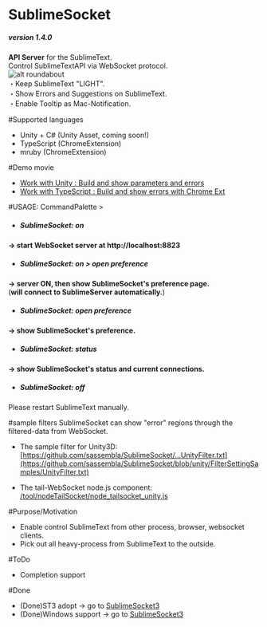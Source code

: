 # SublimeSocket
##### version 1.4.0

**API Server** for the SublimeText.   
Control SublimeTextAPI via WebSocket protocol.  
![alt roundabout](https://dl.dropbox.com/u/36583594/2013%3A04%3A05%201-17-34/%E3%82%B9%E3%82%AF%E3%83%AA%E3%83%BC%E3%83%B3%E3%82%B7%E3%83%A7%E3%83%83%E3%83%88%202013-04-05%2013.27.48.png)  
・Keep SublimeText "LIGHT".  
・Show Errors and Suggestions on SublimeText.  
・Enable Tooltip as Mac-Notification.  



#Supported languages
* Unity + C# (Unity Asset, coming soon!)
* TypeScript (ChromeExtension)
* mruby (ChromeExtension) 

#Demo movie
* [Work with Unity	:	Build and show parameters and errors](https://vimeo.com/62957311)  
* [Work with TypeScript	:	Build and show errors with Chrome Ext](https://vimeo.com/63188211)  



#USAGE: CommandPalette >  
* ##### SublimeSocket: on
**-> start WebSocket server at http://localhost:8823**

* ##### SublimeSocket: on > open preference
**-> server ON, then show SublimeSocket's preference page.**  
(**will connect to SublimeServer automatically.**)

* ##### SublimeSocket: open preference
**-> show SublimeSocket's preference.**  

* ##### SublimeSocket: status
**-> show SublimeSocket's status and current connections.**  

* ##### SublimeSocket: off
Please restart SublimeText manually.
  

#sample filters
SublimeSocket can show "error" regions through the filtered-data from WebSocket.

* The sample filter for Unity3D:  
[https://github.com/sassembla/SublimeSocket/...UnityFilter.txt](https://github.com/sassembla/SublimeSocket/blob/unity/FilterSettingSamples/UnityFilter.txt)  

* The tail-WebSocket node.js component:  
[/tool/nodeTailSocket/node_tailsocket_unity.js](https://github.com/sassembla/SublimeSocket/blob/master/tool/nodeTailSocket/node_tailsocket.js)    




#Purpose/Motivation
* Enable control SublimeText from other process, browser, websocket clients.
* Pick out all heavy-process from SublimeText to the outside.


#ToDo
* Completion support

#Done
* (Done)ST3 adopt -> go to [SublimeSocket3](https://github.com/sassembla/SublimeSocket3)
* (Done)Windows support -> go to [SublimeSocket3](https://github.com/sassembla/SublimeSocket3)
